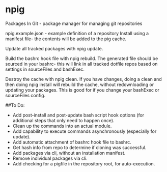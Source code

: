 # npig
Packages In Git - package manager for managing git repositories

npig.example.json - example definition of a repository
Install using a manifest file- the contents will be added to the pig cache.

Update all tracked packages with npig update.

Build the bashrc hook file with npig rebuild. The generated file should be
sourced in your bashrc- this will link in all tracked dotfile repos based on
settings in sourceFiles and bashExec.

Destroy the cache with npig clean.  If you have changes, doing a clean and then
doing npig install will rebuild the cache, without redownloading or updating
your packages.  This is good for if you change your bashExec or sourceFiles config.

##To Do:
*   Add post-install and post-update bash script hook options (for additional steps that only need to happen once).
*   Clean up the commands into an actual module.
*   Add capability to execute commands asynchronously (especially for update).
*   Add automatic attachment of bashrc hook file to bashrc.
*   Get hash info from repo to determine if cloning was successful.
*   Add packages via cli, without an installation manifest.
*   Remove individual packages via cli.
*   Add checking for a pigfile in the repository root, for auto-execution.
